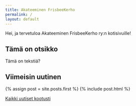 ```yaml
---
title: Akateeminen FrisbeeKerho
permalink: /
layout: default
---
```

Hei, ja tervetuloa Akateeminen FrisbeeKerho ry:n kotisivuille!

## Tämä on otsikko
Tämä on tekstiä?

<h2>Viimeisin uutinen</h2>
{% assign post = site.posts.first %}
{% include post.html %}
<p><a href="{% link uutiset.md %}">Kaikki uutiset kootusti</a></p>